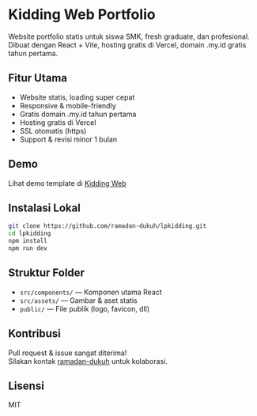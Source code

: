 # Kidding Web Portfolio

Website portfolio statis untuk siswa SMK, fresh graduate, dan profesional.  
Dibuat dengan React + Vite, hosting gratis di Vercel, domain .my.id gratis tahun pertama.

## Fitur Utama
- Website statis, loading super cepat
- Responsive & mobile-friendly
- Gratis domain .my.id tahun pertama
- Hosting gratis di Vercel
- SSL otomatis (https)
- Support & revisi minor 1 bulan

## Demo
Lihat demo template di [Kidding Web](https://kiddingweb.vercel.app)

## Instalasi Lokal

```bash
git clone https://github.com/ramadan-dukuh/lpkidding.git
cd lpkidding
npm install
npm run dev
```

## Struktur Folder

- `src/components/` — Komponen utama React
- `src/assets/` — Gambar & aset statis
- `public/` — File publik (logo, favicon, dll)

## Kontribusi

Pull request & issue sangat diterima!  
Silakan kontak [ramadan-dukuh](https://github.com/ramadan-dukuh) untuk kolaborasi.

## Lisensi

MIT
